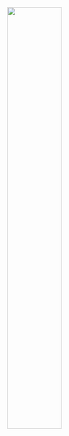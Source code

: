 <img src="https://ipfs.io/ipfs/QmcbgQPBNqXkTX6aSdkFx2jKWMaEsipWDW8t3kmJWUfLPB" width="50%" height="50%">

